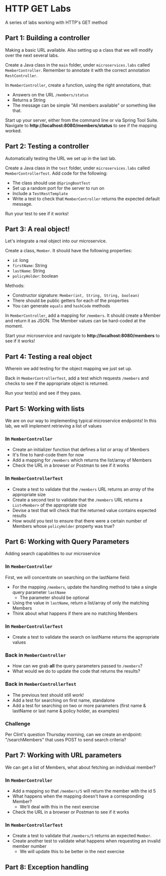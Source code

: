 # HTTP GET Labs

A series of labs working with HTTP's GET method

## Part 1: Building a controller

Making a basic URL available. Also setting up a class that we will modify
over the next several labs.

Create a Java class in the `main` folder, under `microservices.labs` called `MemberController`.
Remember to annotate it with the correct annotation `RestController`.

In `MemberController`, create a function, using the right annotations, that:

- Answers on the URL `/members/status`
- Returns a String
- The message can be simple "All members available" or something like that.

Start up your server, either from the command line or via Spring Tool Suite.
Navigate to **http://localhost:8080/members/status** to see if the mapping worked.

## Part 2: Testing a controller

Automatically testing the URL we set up in the last lab.

Create a Java class in the `test` folder, under `microservices.labs` called `MemberControllerTest`.
Add code for the following:

- The class should use `@SpringBootTest`
- Set up a random port for the server to run on
- Include a `TestRestTemplate`
- Write a test to check that `MemberController` returns the expected default message.

Run your test to see if it works!

## Part 3: A real object!

Let's integrate a real object into our microservice.

Create a class, `Member`. It should have the following properties:

- `id`: long
- `firstName`: String
- `lastName`: String
- `policyHolder`: boolean

Methods:

- Constructor signature: `Member(int, String, String, boolean)`
- There should be public getters for each of the properties
- You can generate `equals` and `hashCode` methods

In `MemberController`, add a mapping for `/members`. It should create a Member and return it as JSON.
The Member values can be hard-coded at the moment.

Start your microservice and navigate to **http://localhost:8080/members** to see if it works!

## Part 4: Testing a real object

Wherein we add testing for the object mapping we just set up.

Back in `MemberControllerTest`, add a test which requests `/members` and checks
to see if the appropriate object is returned.

Run your test(s) and see if they pass.

## Part 5: Working with lists

We are on our way to implementing typical microservice endpoints! In this
lab, we will implement retrieving a list of values

### In `MemberController`

- Create an initializer function that defines a list or array of Members
- It's fine to hard-code them for now
- Add a mapping for `/members` which returns the list/array of Members
- Check the URL in a browser or Postman to see if it works

### In `MemberControllerTest`

- Create a test to validate that the `/members` URL returns an _array_ of the
  appropriate size
- Create a second test to validate that the `/members` URL returns a `List<Member>`
  of the appropriate size
- Devise a test that will check that the returned value contains expected results
- How would you test to ensure that there were a certain number of Members
  whose `policyHolder` property was true?

## Part 6: Working with Query Parameters

Adding search capabilities to our microservice

### In `MemberController`

First, we will concentrate on searching on the lastName field:

- For the mapping `/members`, update the handling method to take a single query parameter `lastName`
  - The parameter should be optional
- Using the value in `lastName`, return a list/array of only the matching Members
- Think about what happens if there are no matching Members

### In `MemberControllerTest`

- Create a test to validate the search on lastName returns the appropriate values

### Back in `MemberController`

- How can we grab **all** the query parameters passed to `/members`?
- What would we do to update the code that returns the results?

### Back in `MemberControllerTest`

- The previous test should still work!
- Add a test for searching on first name, standalone
- Add a test for searching on two or more parameters
  (first name & lastName or last name & policy holder, as examples)

### Challenge

Per Clint's question Thursday morning, can we create an endpoint: "/searchMembers" that uses POST to send search criteria?

## Part 7: Working with URL parameters

We can get a list of Members, what about fetching an individual member?

### In `MemberController`

- Add a mapping so that `/members/5` will return the member with the id 5
- What happens when the mapping doesn't have a corresponding Member?
  - We'll deal with this in the next exercise
- Check the URL in a browser or Postman to see if it works

### In `MemberControllerTest`

- Create a test to validate that `/members/5` returns an expected `Member`.
- Create another test to validate what happens when requesting an invalid member number
  - We will update this to be better in the next exercise

## Part 8: Exception handling
